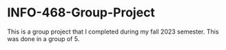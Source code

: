 # INFO-468-Group-Project
This is a group project that I completed during my fall 2023 semester. This was done in a group of 5. 
